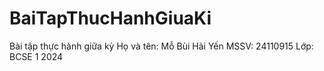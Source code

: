 # BaiTapThucHanhGiuaKi
Bài tập thực hành giữa kỳ Họ và tên: Mỗ Bùi Hải Yến MSSV: 24110915 Lớp: BCSE 1 2024
